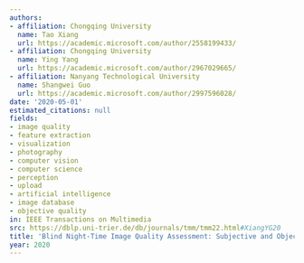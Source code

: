 ```yaml
---
authors:
- affiliation: Chongqing University
  name: Tao Xiang
  url: https://academic.microsoft.com/author/2558199433/
- affiliation: Chongqing University
  name: Ying Yang
  url: https://academic.microsoft.com/author/2967029665/
- affiliation: Nanyang Technological University
  name: Shangwei Guo
  url: https://academic.microsoft.com/author/2997596028/
date: '2020-05-01'
estimated_citations: null
fields:
- image quality
- feature extraction
- visualization
- photography
- computer vision
- computer science
- perception
- upload
- artificial intelligence
- image database
- objective quality
in: IEEE Transactions on Multimedia
src: https://dblp.uni-trier.de/db/journals/tmm/tmm22.html#XiangYG20
title: 'Blind Night-Time Image Quality Assessment: Subjective and Objective Approaches'
year: 2020
---
```

